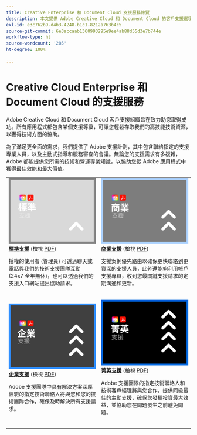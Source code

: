 ```yaml
---
title: Creative Enterprise 和 Document Cloud 支援服務總覽
description: 本文提供 Adobe Creative Cloud 和 Document Cloud 的客戶支援選項摘要。這些選項包括標準、商務、企業和菁英。
exl-id: e3c762b9-d4b3-4248-b1c1-8212a763b4c5
source-git-commit: 6e3accaab1360993295e9ee4ab88d55d3e7b744e
workflow-type: ht
source-wordcount: '285'
ht-degree: 100%

---
```


# Creative Cloud Enterprise 和 Document Cloud 的支援服務

Adobe Creative Cloud 和 Document Cloud 客戶支援組織旨在致力助您取得成功。所有應用程式都包含某個支援等級，可讓您輕鬆存取我們的高技能技術資源，以獲得技術方面的協助。

為了滿足更全面的需求，我們提供了 Adobe 支援計劃，其中包含聯絡指定的支援專業人員，以及主動式指導和服務審查的會議。無論您的支援需求有多複雜，Adobe 都能提供您所需的技術和營運專業知識，以協助您從 Adobe 應用程式中獲得最佳效能和最大價值。

<table style="table-layout:fixed">
<tr>
  <td>
    <a href="dme-standard.md">
    <img alt="標準" src="assets/STANDARDSupportThumbnailCC.png"/>
    </a>
    <div>
    <a href="dme-standard.md"><strong>標準支援</strong></a> (檢視 <a href="assets/DMeStandardSupportDatasheet_2022.pdf" target="_blank">PDF</a>)
    </div>
    <p>授權的使用者 (管理員) 可透過聊天或電話與我們的技術支援團隊互動 (24x7 全年無休)，也可以透過我們的支援入口網站提出協助請求。 </p>
    <br>
  </td>
  <td>
    <a href="dme-business.md">
      <img alt="商務" src="assets/BusinessSupportThumbnailCC.png">
    </a>
    <div>
    <a href="dme-business.md"><strong>商業支援</strong></a> (檢視 <a href="assets/DMeBusinessSupportDatasheet_2022.pdf" target="_blank">PDF</a>)
    </div>
    <p>支援案例優先路由以確保更快聯絡到更資深的支援人員，此外還能夠利用帳戶支援專員，收到您最關鍵支援請求的定期溝通和更新。</p>
    <br>
  </td>
</tr>
<tr>
  <td>
    <a href="dme-enterprise.md">
    <img alt="企業" src="assets/EnterpriseSupportThumbnailxx.png"/>
    </a>
    <div>
    <a href="dme-enterprise.md"><strong>企業支援</strong></a> (檢視 <a href="assets/DMeEnterpriseSupportDatasheet_2022.pdf" target="_blank">PDF</a>)
    </div>
    <p>Adobe 支援團隊中具有解決方案深厚經驗的指定技術聯絡人將與您和您的技術團隊合作，確保及時解決所有支援請求。</p>
    <br>
  </td>
  <td>
    <a href="dme-elite.md">
      <img alt="菁英" src="assets/EliteSupportThumbnailcc.png">
    </a>
    <div>
    <a href="dme-elite.md"><strong>菁英支援</strong></a> (檢視 <a href="assets/DMeEliteSupportDatasheet_2022.pdf" target="_blank">PDF</a>)
    </div>
    <p>Adobe 支援團隊的指定技術聯絡人和技術客戶經理將與您合作，提供同級最佳的主動支援，確保您發揮投資最大效益，並協助您在問題發生之前避免問題。</p>
    <br>
  </td>
</tr>
</table>

